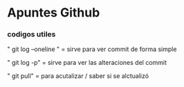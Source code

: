 <h1> Apuntes Github </h1>

<h3>  codigos utiles </h3>
<p> " git log –oneline " = sirve para ver commit de forma simple </p>
" git log -p" = sirve para ver las alteraciones del commit 

" git pull" = para acutalizar / saber si se alctualizó 
</p>

